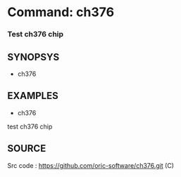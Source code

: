# Command: ch376

### Test ch376 chip

## SYNOPSYS
+ ch376

## EXAMPLES
+ ch376

test ch376 chip

## SOURCE
Src code : https://github.com/oric-software/ch376.git (C)
